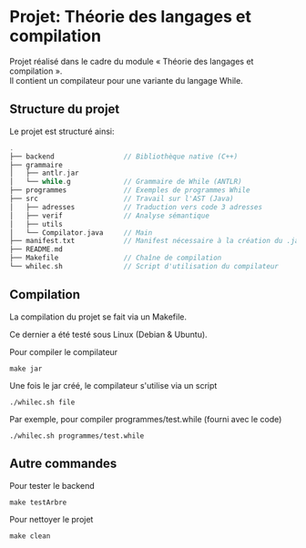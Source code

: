 # Projet: Théorie des langages et compilation
Projet réalisé dans le cadre du module « Théorie des langages et compilation ».<br>
Il contient un compilateur pour une variante du langage While.

## Structure du projet
Le projet est structuré ainsi:
```c
.
├── backend                 // Bibliothèque native (C++)
├── grammaire               
│   ├── antlr.jar
│   └── while.g             // Grammaire de While (ANTLR)
├── programmes              // Exemples de programmes While
├── src                     // Travail sur l'AST (Java)
│   ├── adresses            // Traduction vers code 3 adresses
│   ├── verif               // Analyse sémantique
│   ├── utils
│   └── Compilator.java     // Main
├── manifest.txt            // Manifest nécessaire à la création du .jar
├── README.md
├── Makefile                // Chaîne de compilation
└── whilec.sh               // Script d'utilisation du compilateur
```

## Compilation
La compilation du projet se fait via un Makefile.

Ce dernier a été testé sous Linux (Debian & Ubuntu).

Pour compiler le compilateur
```
make jar
```

Une fois le jar créé, le compilateur s'utilise via un script
```
./whilec.sh file
```

Par exemple, pour compiler programmes/test.while (fourni avec le code)
```
./whilec.sh programmes/test.while
```

## Autre commandes
Pour tester le backend
```
make testArbre
```

Pour nettoyer le projet
```
make clean
```
